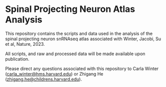 # Spinal Projecting Neuron Atlas Analysis
This repository contains the scripts and data used in the analysis of the spinal projecting neuron snRNAseq atlas associated with Winter, Jacobi, Su et al, Nature, 2023.

All scripts, and raw and processed data will be made available upon publication.

Please direct any questions associated with this repository to Carla Winter (carla_winter@hms.harvard.edu) or Zhigang He (zhigang.he@childrens.harvard.edu).

